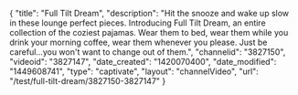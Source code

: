 {
    "title": "Full Tilt Dream",
    "description": "Hit the snooze and wake up slow in these lounge perfect pieces. Introducing Full Tilt Dream, an entire collection of the coziest pajamas. Wear them to bed, wear them while you drink your morning coffee, wear them whenever you please. Just be careful...you won't want to change out of them.",
    "channelid": "3827150",
    "videoid": "3827147",
    "date_created": "1420070400",
    "date_modified": "1449608741",
    "type": "captivate",
    "layout": "channelVideo",
    "url": "\/test\/full-tilt-dream\/3827150-3827147"
}